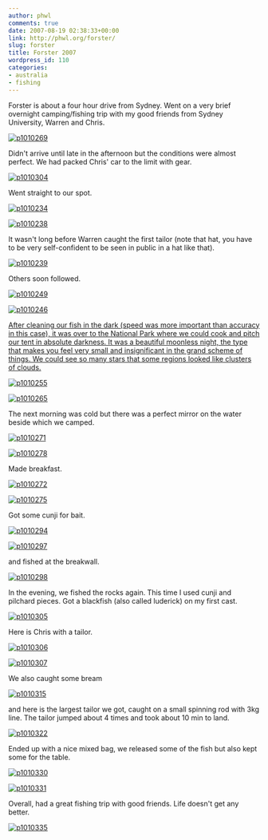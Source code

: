 ```yaml
---
author: phwl
comments: true
date: 2007-08-19 02:38:33+00:00
link: http://phwl.org/forster/
slug: forster
title: Forster 2007
wordpress_id: 110
categories:
- australia
- fishing
---
```


Forster is about a four hour drive from Sydney. Went on a very brief overnight camping/fishing trip with my good friends from Sydney University, Warren and Chris.

[![p1010269](http://phwl.org/wp-content/uploads/2007/08/p1010269.jpg)](http://phwl.org/wp-content/uploads/2007/08/p1010269.jpg)<!-- more -->

Didn't arrive until late in the afternoon but the conditions were almost perfect. We had packed Chris' car to the limit with gear.

[![p1010304](http://phwl.org/wp-content/uploads/2007/08/p1010304.jpg)](http://phwl.org/wp-content/uploads/2007/08/p1010304.jpg)

Went straight to our spot.

[![p1010234](http://phwl.org/wp-content/uploads/2007/08/p1010234.jpg)](http://phwl.org/wp-content/uploads/2007/08/p1010234.jpg)



[![p1010238](http://phwl.org/wp-content/uploads/2007/08/p1010238.jpg)](http://phwl.org/wp-content/uploads/2007/08/p1010238.jpg)

It wasn't long before Warren caught the first tailor (note that hat, you have to be very self-confident to be seen in public in a hat like that).

[![p1010239](http://phwl.org/wp-content/uploads/2007/08/p1010239.jpg)](http://phwl.org/wp-content/uploads/2007/08/p1010239.jpg)



Others soon followed.

[![p1010249](http://phwl.org/wp-content/uploads/2007/08/p1010249.jpg)](http://phwl.org/wp-content/uploads/2007/08/p1010249.jpg)



[![p1010246](http://phwl.org/wp-content/uploads/2007/08/p1010246.jpg)](http://phwl.org/wp-content/uploads/2007/08/p1010246.jpg)

[After cleaning our fish in the dark (speed was more important than accuracy in this case), it was over to the National Park where we could cook and pitch our tent in absolute darkness. It was a beautiful moonless night, the type that makes you feel very small and insignificant in the grand scheme of things. We could see so many stars that some regions looked like clusters of clouds.](http://phwl.org/wp-content/uploads/2007/08/p1010322.jpg)

[![p1010255](http://phwl.org/wp-content/uploads/2007/08/p1010255.jpg)](http://phwl.org/wp-content/uploads/2007/08/p1010255.jpg)

[![p1010265](http://phwl.org/wp-content/uploads/2007/08/p1010265.jpg)](http://phwl.org/wp-content/uploads/2007/08/p1010265.jpg)

The next morning was cold but there was a perfect mirror on the water beside which we camped.

[![p1010271](http://phwl.org/wp-content/uploads/2007/08/p1010271.jpg)](http://phwl.org/wp-content/uploads/2007/08/p1010271.jpg)

[![p1010278](http://phwl.org/wp-content/uploads/2007/08/p1010278.jpg)](http://phwl.org/wp-content/uploads/2007/08/p1010278.jpg)

Made breakfast.

[![p1010272](http://phwl.org/wp-content/uploads/2007/08/p1010272.jpg)](http://phwl.org/wp-content/uploads/2007/08/p1010272.jpg)

[![p1010275](http://phwl.org/wp-content/uploads/2007/08/p1010275.jpg)](http://phwl.org/wp-content/uploads/2007/08/p1010275.jpg)

Got some cunji for bait.

[![p1010294](http://phwl.org/wp-content/uploads/2007/08/p1010294.jpg)](http://phwl.org/wp-content/uploads/2007/08/p1010294.jpg)

[![p1010297](http://phwl.org/wp-content/uploads/2007/08/p1010297.jpg)](http://phwl.org/wp-content/uploads/2007/08/p1010297.jpg)

and fished at the breakwall.

[![p1010298](http://phwl.org/wp-content/uploads/2007/08/p1010298.jpg)](http://phwl.org/wp-content/uploads/2007/08/p1010298.jpg)

In the evening, we fished the rocks again. This time I used cunji and pilchard pieces. Got a blackfish (also called luderick) on my first cast.

[![p1010305](http://phwl.org/wp-content/uploads/2007/08/p1010305.jpg)](http://phwl.org/wp-content/uploads/2007/08/p1010305.jpg)

Here is Chris with a tailor.

[![p1010306](http://phwl.org/wp-content/uploads/2007/08/p1010306.jpg)](http://phwl.org/wp-content/uploads/2007/08/p1010306.jpg)

[![p1010307](http://phwl.org/wp-content/uploads/2007/08/p1010307.jpg)](http://phwl.org/wp-content/uploads/2007/08/p1010307.jpg)

We also caught some bream

[![p1010315](http://phwl.org/wp-content/uploads/2007/08/p1010315.jpg)](http://phwl.org/wp-content/uploads/2007/08/p1010315.jpg)

and here is the largest tailor we got, caught on a small spinning rod with 3kg line. The tailor jumped about 4 times and took about 10 min to land.



[![p1010322](http://phwl.org/wp-content/uploads/2007/08/p1010322.jpg)](http://phwl.org/wp-content/uploads/2007/08/p1010322.jpg)

Ended up with a nice mixed bag, we released some of the fish but also kept some for the table.

[![p1010330](http://phwl.org/wp-content/uploads/2007/08/p1010330.jpg)](http://phwl.org/wp-content/uploads/2007/08/p1010330.jpg)

[![p1010331](http://phwl.org/wp-content/uploads/2007/08/p1010331.jpg)](http://phwl.org/wp-content/uploads/2007/08/p1010331.jpg)

Overall, had a great fishing trip with good friends. Life doesn't get any better.

[![p1010335](http://phwl.org/wp-content/uploads/2007/08/p1010335.jpg)](http://phwl.org/wp-content/uploads/2007/08/p1010335.jpg)
